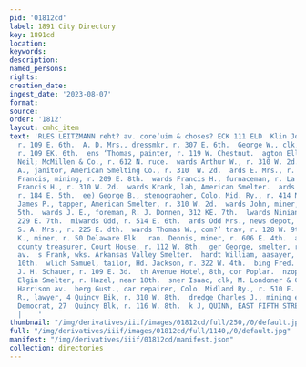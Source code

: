 ```yaml
---
pid: '01812cd'
label: 1891 City Directory
key: 1891cd
location: 
keywords: 
description: 
named_persons: 
rights: 
creation_date: 
ingest_date: '2023-08-07'
format: 
source: 
order: '1812'
layout: cmhc_item
text: 'RLES LEITZMANN reht? av. core‘uim & choses? ECK 111 ELD  Klin John A., miner,
  r. 109 E. 6th.  A. D. Mrs., dressmkr, r. 307 E. 6th.  George W., clk, F. A. Newton,
  r. 109 EK. 6th.  ens ‘Thomas, painter, r. 119 W. Chestnut.  agton Ellsworth, driver,
  Neil; McMillen & Co., r. 612 N. ruce.  wards Arthur W., r. 310 W. 2d.  ards Charles
  A., janitor, American Smelting Co., r. 310  W. 2d.  ards E. Mrs., r. 229 E. 7th.  wards
  Francis, mining, r. 209 E. 8th.  wards Francis H., furnaceman, r. La Plata Smelter.  wards
  Francis H., r. 310 W. 2d.  wards Krank, lab, American Smelter.  ards Frank O., miner,
  r. 184 E. 5th.  ee) George B., stenographer, Colo. Mid. Ry., r. 414 N. ine.  wards
  James P., tapper, American Smelter, r. 310 W. 2d.  wards John, miner, bds. 629 KE.
  5th.  wards J. E., foreman, R. J. Donnen, 312 KE. 7th.  lwards Ninian, miner, r.
  229 E. 7th.  miwards Odd, r. 514 E. 6th.  ards Odd Mrs., news depot, 514 E. 6th.  ards
  S. A. Mrs., r. 225 E. dth.  wards Thomas W., com?’ trav, r. 128 W. 9th.  wards W.
  K., miner, r. 50 Delaware Blk.  ran. Dennis, miner, r. 606 E. 4th.  an Michael F.,
  county treasurer, Court House, r. 112 W. 8th.  ger George, smelter, r. 136 S. Toledo
  av.  s Frank, wks. Arkansas Valley Smelter.  hardt William, aasayer, r. 417 EH.
  10th.  wlich Samuel, tailor, Hd. Jackson, r. 322 W. 4th.  bing Fred. A., barber,
  J. H. Schauer, r. 109 E. 3d.  th Avenue Hotel, 8th, cor Poplar.  nzopf Paul, feeder,
  Elgin Smelter, r. Hazel, near 18th.  sner Isaac, clk, M. Londoner & Co., r. 616
  Harrison av.  berg Gust., car repairer, Colo. Midland Ry., r. 510 E. 2d.  der George
  R., lawyer, 4 Quincy Bik, r. 310 W. 8th.  dredge Charles J., mining editor, Herald
  Democrat, 27  Quincy Blk, r. 116 W. 8th.  k J, QUINN, EAST FIFTH STREET. GRAINING                                                                                            |
  |    '
thumbnail: "/img/derivatives/iiif/images/01812cd/full/250,/0/default.jpg"
full: "/img/derivatives/iiif/images/01812cd/full/1140,/0/default.jpg"
manifest: "/img/derivatives/iiif/01812cd/manifest.json"
collection: directories
---
```

